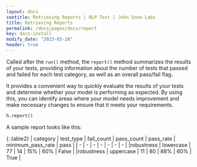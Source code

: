 ```yaml
---
layout: docs
seotitle: Retrieving Reports | NLP Test | John Snow Labs
title: Retrieving Reports
permalink: /docs/pages/docs/report
key: docs-install
modify_date: "2023-03-28"
header: true
---
```


<div class="main-docs" markdown="1"><div class="h3-box" markdown="1">

Called after the `run()` method, the `report()` method summarizes the results of your tests, providing information about the number of tests that passed and failed for each test category, as well as an overall pass/fail flag. 

It provides a convenient way to quickly evaluate the results of your tests and determine whether your model is performing as expected. By using this, you can identify areas where your model needs improvement and make necessary changes to ensure that it meets your requirements.

```python
h.report()
```
A sample report looks like this:

{:.table2}
| category  | test_type |  fail_count | pass_count | pass_rate |  minimum_pass_rate | pass |
| - | - | - | - | - | - | - |
|robustness | lowercase | 77 | 14 | 15% | 60%  | False |
|robustness | uppercase | 11 | 80 | 88% | 60%  | True |



</div></div>
